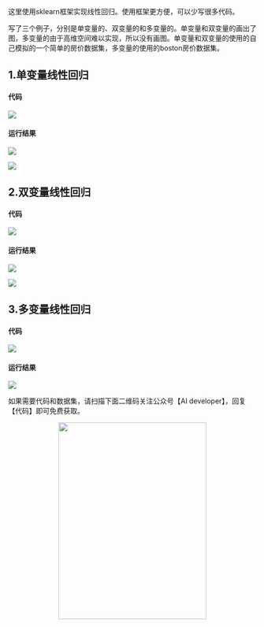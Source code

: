 这里使用sklearn框架实现线性回归。使用框架更方便，可以少写很多代码。

写了三个例子，分别是单变量的、双变量的和多变量的。单变量和双变量的画出了图，多变量的由于高维空间难以实现，所以没有画图。单变量和双变量的使用的自己模拟的一个简单的房价数据集，多变量的使用的boston房价数据集。

## 1.单变量线性回归

#### 代码

![](image/16.png)

#### 运行结果

![](image/17.png)

![](image/18.png)

## 2.双变量线性回归

#### 代码

![](image/19.png)

#### 运行结果

![](image/20.png)

![](image/21.png)

## 3.多变量线性回归

#### 代码

![](image/22.png)

#### 运行结果

![](image/23.png)



如果需要代码和数据集，请扫描下面二维码关注公众号【AI developer】，回复【代码】即可免费获取。

<div align=center>
<div style="align: center" >
<img src="qrcode.png"   width = "300" height = "400" />
</div>

